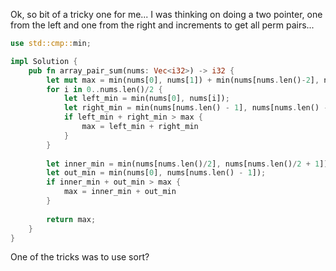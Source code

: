 Ok, so bit of a tricky one for me... I was thinking on doing a two pointer, one from the left and one from the right and increments to get all perm pairs... 
```rust
use std::cmp::min;

impl Solution {
    pub fn array_pair_sum(nums: Vec<i32>) -> i32 {
        let mut max = min(nums[0], nums[1]) + min(nums[nums.len()-2], nums[nums.len()-1]);
        for i in 0..nums.len()/2 {
            let left_min = min(nums[0], nums[i]);
            let right_min = min(nums[nums.len() - 1], nums[nums.len() - 1 - i]);
            if left_min + right_min > max {
                max = left_min + right_min
            } 
        }
        
        let inner_min = min(nums[nums.len()/2], nums[nums.len()/2 + 1]);
        let out_min = min(nums[0], nums[nums.len() - 1]);
        if inner_min + out_min > max {
            max = inner_min + out_min
        } 
            
        return max;
    }
}
```
One of the tricks was to use sort? 
